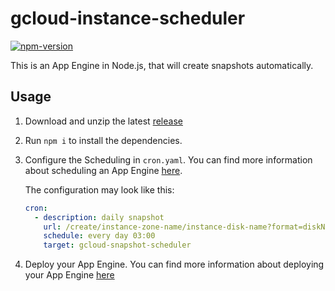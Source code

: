 # gcloud-instance-scheduler

[![npm-version](https://img.shields.io/npm/v/gcloud-snapshot-scheduler.svg)](https://www.npmjs.com/package/gcloud-snapshot-scheduler)

This is an App Engine in Node.js, that will create snapshots automatically.

## Usage

1. Download and unzip the latest [release](https://github.com/123erfasst/gcloud-snapshot-scheduler/releases)

2. Run `npm i` to install the dependencies.

3. Configure the Scheduling in `cron.yaml`. You can find more information about scheduling an App Engine [here](https://cloud.google.com/appengine/docs/flexible/nodejs/scheduling-jobs-with-cron-yaml).

    The configuration may look like this:
    ```yaml
    cron:
      - description: daily snapshot
        url: /create/instance-zone-name/instance-disk-name?format=diskName-YYYY-MM-DD-HH-mm&guestFlush=true
        schedule: every day 03:00
        target: gcloud-snapshot-scheduler
    ```

4. Deploy your App Engine. You can find more information about deploying your App Engine [here](https://cloud.google.com/appengine/docs/flexible/nodejs/quickstart)
